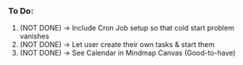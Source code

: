 ### To Do:
1. (NOT DONE) -> Include Cron Job setup so that cold start problem vanishes
2. (NOT DONE) -> Let user create their own tasks & start them
3. (NOT DONE) -> See Calendar in Mindmap Canvas (Good-to-have)
